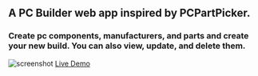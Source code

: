 ## A PC Builder web app inspired by PCPartPicker. 
### Create pc components, manufacturers, and parts and create your new build. You can also view, update, and delete them.
![screenshot](![ce9b2d79ca8bc9dbf09166a09cd1c1a2](https://user-images.githubusercontent.com/60871574/220431064-c293bf1c-c64a-40dc-b258-863fa2af05b5.png))
[Live Demo](https://pc-planner.onrender.com/)
